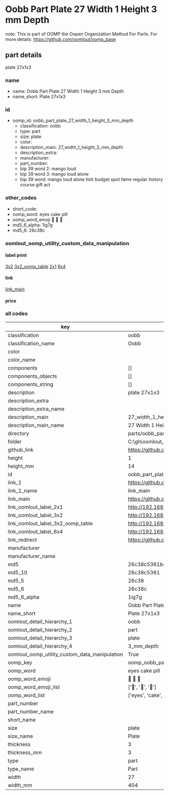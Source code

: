 # Oobb Part Plate 27 Width 1 Height 3 mm Depth  

note: This is part of OOMP the Oopen Organization Method For Parts. For more details: https://github.com/oomlout/oomp_base

##  part details
  



plate 27x1x3



### name
* name: Oobb Part Plate 27 Width 1 Height 3 mm Depth
* name_short: Plate 27x1x3 
### id
* oomp_id: oobb_part_plate_27_width_1_height_3_mm_depth
  * classification: oobb
  * type: part
  * size: plate
  * color: 
  * description_main: 27_width_1_height_3_mm_depth
  * description_extra: 
  * manufacturer: 
  * part_number: 
  * bip 39 word 2: mango loud
  * bip 39 word 3: mango loud alone
  * bip 39 word: mango loud alone hint budget spot fame regular history course gift act

### other_codes
* short_code: 
* oomp_word: eyes cake pill
* oomp_word_emoji :eyes: :cake: :pill:
* md5_6_alpha: 1ig7g
* md5_6: 26c38c






### oomlout_oomp_utility_custom_data_manipulation
#### label print
[3x2](http://192.168.1.245:1112/?label=oomp%201ig7g)
[3x2_oomp_table](http://192.168.1.108:1112/?label=oomp%201ig7g)
[2x1](http://192.168.1.242:1112/?label=oomp%201ig7g)
[6x4](http://192.168.1.55:1112/?label=oomp%201ig7g)    

#### link

[link_main](https://github.com/oomlout/oomlout_oobb_version_4_generated_parts/tree/main/navigation_oomp/oobb/part/plate/27_width_1_height_3_mm_depth/part)                              

#### price







### all codes 
| key | value |  
| --- | --- |  
| classification | oobb |  
| classification_name | Oobb |  
| color |  |  
| color_name |  |  
| components | [] |  
| components_objects | [] |  
| components_string | [] |  
| description | plate 27x1x3 |  
| description_extra |  |  
| description_extra_name |  |  
| description_main | 27_width_1_height_3_mm_depth |  
| description_main_name | 27 Width 1 Height 3 mm Depth |  
| directory | parts/oobb_part_plate_27_width_1_height_3_mm_depth |  
| folder | C:\gh\oomlout_oobb_version_4_generated_parts\parts\oobb_part_plate_27_width_1_height_3_mm_depth |  
| github_link | https://github.com/oomlout/oomlout_oomp_part_src/tree/main/parts/oobb_part_plate_27_width_1_height_3_mm_depth |  
| height | 1 |  
| height_mm | 14 |  
| id | oobb_part_plate_27_width_1_height_3_mm_depth |  
| link_1 | https://github.com/oomlout/oomlout_oobb_version_4_generated_parts/tree/main/navigation_oomp/oobb/part/plate/27_width_1_height_3_mm_depth/part |  
| link_1_name | link_main |  
| link_main | https://github.com/oomlout/oomlout_oobb_version_4_generated_parts/tree/main/navigation_oomp/oobb/part/plate/27_width_1_height_3_mm_depth/part |  
| link_oomlout_label_2x1 | http://192.168.1.242:1112/?label=oomp%201ig7g |  
| link_oomlout_label_3x2 | http://192.168.1.245:1112/?label=oomp%201ig7g |  
| link_oomlout_label_3x2_oomp_table | http://192.168.1.108:1112/?label=oomp%201ig7g |  
| link_oomlout_label_6x4 | http://192.168.1.55:1112/?label=oomp%201ig7g |  
| link_redirect | https://github.com/oomlout/oomlout_oobb_version_4_generated_parts/tree/main/parts/oobb_plate_27_01_03 |  
| manufacturer |  |  
| manufacturer_name |  |  
| md5 | 26c38c5361b4ca4f4b0ec6bc0de10c39 |  
| md5_10 | 26c38c5361 |  
| md5_5 | 26c38 |  
| md5_6 | 26c38c |  
| md5_6_alpha | 1ig7g |  
| name | Oobb Part Plate 27 Width 1 Height 3 mm Depth |  
| name_short | Plate 27x1x3  |  
| oomlout_detail_hierarchy_1 | oobb |  
| oomlout_detail_hierarchy_2 | part |  
| oomlout_detail_hierarchy_3 | plate |  
| oomlout_detail_hierarchy_4 | 3_mm_depth |  
| oomlout_oomp_utility_custom_data_manipulation | True |  
| oomp_key | oomp_oobb_part_plate_27_width_1_height_3_mm_depth |  
| oomp_word | eyes cake pill |  
| oomp_word_emoji | :eyes: :cake: :pill: |  
| oomp_word_emoji_list | [':eyes:', ':cake:', ':pill:'] |  
| oomp_word_list | ['eyes', 'cake', 'pill'] |  
| part_number |  |  
| part_number_name |  |  
| short_name |  |  
| size | plate |  
| size_name | Plate |  
| thickness | 3 |  
| thickness_mm | 3 |  
| type | part |  
| type_name | Part |  
| width | 27 |  
| width_mm | 404 |  
